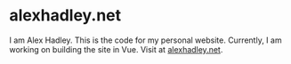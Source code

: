 # alexhadley.net

I am Alex Hadley. This is the code for my personal website. Currently, I am working on building the site in Vue. Visit at [alexhadley.net](https://alexhadley.net).
